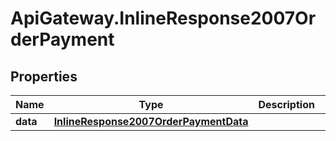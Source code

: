 # ApiGateway.InlineResponse2007OrderPayment

## Properties

Name | Type | Description | Notes
------------ | ------------- | ------------- | -------------
**data** | [**InlineResponse2007OrderPaymentData**](InlineResponse2007OrderPaymentData.md) |  | 


